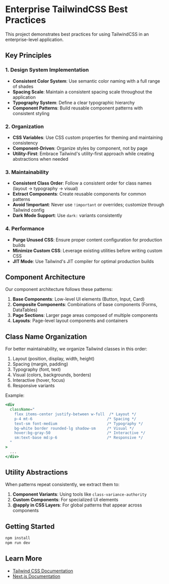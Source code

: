 # Enterprise TailwindCSS Best Practices

This project demonstrates best practices for using TailwindCSS in an enterprise-level application.

## Key Principles

### 1. Design System Implementation

- **Consistent Color System**: Use semantic color naming with a full range of shades
- **Spacing Scale**: Maintain a consistent spacing scale throughout the application
- **Typography System**: Define a clear typographic hierarchy
- **Component Patterns**: Build reusable component patterns with consistent styling

### 2. Organization

- **CSS Variables**: Use CSS custom properties for theming and maintaining consistency
- **Component-Driven**: Organize styles by component, not by page
- **Utility-First**: Embrace Tailwind's utility-first approach while creating abstractions when needed

### 3. Maintainability

- **Consistent Class Order**: Follow a consistent order for class names (layout → typography → visual)
- **Extract Components**: Create reusable components for common patterns
- **Avoid !important**: Never use `!important` or overrides; customize through Tailwind config
- **Dark Mode Support**: Use `dark:` variants consistently

### 4. Performance

- **Purge Unused CSS**: Ensure proper content configuration for production builds
- **Minimize Custom CSS**: Leverage existing utilities before writing custom CSS
- **JIT Mode**: Use Tailwind's JIT compiler for optimal production builds

## Component Architecture

Our component architecture follows these patterns:

1. **Base Components**: Low-level UI elements (Button, Input, Card)
2. **Composite Components**: Combinations of base components (Forms, DataTables)
3. **Page Sections**: Larger page areas composed of multiple components
4. **Layouts**: Page-level layout components and containers

## Class Name Organization

For better maintainability, we organize Tailwind classes in this order:

1. Layout (position, display, width, height)
2. Spacing (margin, padding)
3. Typography (font, text)
4. Visual (colors, backgrounds, borders)
5. Interactive (hover, focus)
6. Responsive variants

Example:
```jsx
<div 
  className="
    flex items-center justify-between w-full  /* Layout */
    p-4 mt-6                                 /* Spacing */
    text-sm font-medium                      /* Typography */
    bg-white border rounded-lg shadow-sm     /* Visual */
    hover:bg-gray-50                         /* Interactive */
    sm:text-base md:p-6                      /* Responsive */
  "
>
  ...
</div>
```

## Utility Abstractions

When patterns repeat consistently, we extract them to:

1. **Component Variants**: Using tools like `class-variance-authority`
2. **Custom Components**: For specialized UI elements
3. **@apply in CSS Layers**: For global patterns that appear across components

## Getting Started

```bash
npm install
npm run dev
```

## Learn More

- [Tailwind CSS Documentation](https://tailwindcss.com/docs)
- [Next.js Documentation](https://nextjs.org/docs)
